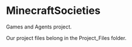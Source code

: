 # MinecraftSocieties
Games and Agents project.

Our project files belong in the Project_Files folder.
